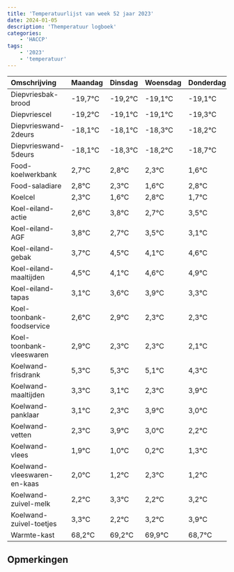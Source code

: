 ```yaml
---
title: 'Temperatuurlijst van week 52 jaar 2023'
date: 2024-01-05
description: 'Themperatuur logboek'
categories:
    - 'HACCP'
tags:
    - '2023'
    - 'temperatuur'
---
```

|Omschrijving|Maandag|Dinsdag|Woensdag|Donderdag|Vrijdag|Zaterdag|Zondag|
|:---|:---|:---|:---|:---|:---|:---|:---|
|Diepvriesbak-brood|-19,7°C|-19,2°C|-19,1°C|-19,1°C|-19,3°C|-19,2°C|-19,7°C|
|Diepvriescel|-19,2°C|-19,1°C|-19,1°C|-19,3°C|-19,2°C|-19,7°C|-20,4°C|
|Diepvrieswand-2deurs|-18,1°C|-18,1°C|-18,3°C|-18,2°C|-18,7°C|-19,4°C|-18,2°C|
|Diepvrieswand-5deurs|-18,1°C|-18,3°C|-18,2°C|-18,7°C|-19,4°C|-18,2°C|-19,3°C|
|Food-koelwerkbank|2,7°C|2,8°C|2,3°C|1,6°C|2,8°C|1,7°C|2,5°C|
|Food-saladiare|2,8°C|2,3°C|1,6°C|2,8°C|1,7°C|2,5°C|2,1°C|
|Koelcel|2,3°C|1,6°C|2,8°C|1,7°C|2,5°C|2,1°C|2,6°C|
|Koel-eiland-actie|2,6°C|3,8°C|2,7°C|3,5°C|3,1°C|3,6°C|3,9°C|
|Koel-eiland-AGF|3,8°C|2,7°C|3,5°C|3,1°C|3,6°C|3,9°C|3,3°C|
|Koel-eiland-gebak|3,7°C|4,5°C|4,1°C|4,6°C|4,9°C|4,3°C|4,3°C|
|Koel-eiland-maaltijden|4,5°C|4,1°C|4,6°C|4,9°C|4,3°C|4,3°C|4,1°C|
|Koel-eiland-tapas|3,1°C|3,6°C|3,9°C|3,3°C|3,3°C|3,1°C|2,3°C|
|Koel-toonbank-foodservice|2,6°C|2,9°C|2,3°C|2,3°C|2,1°C|1,3°C|2,9°C|
|Koel-toonbank-vleeswaren|2,9°C|2,3°C|2,3°C|2,1°C|1,3°C|2,9°C|2,0°C|
|Koelwand-frisdrank|5,3°C|5,3°C|5,1°C|4,3°C|5,9°C|5,0°C|4,2°C|
|Koelwand-maaltijden|3,3°C|3,1°C|2,3°C|3,9°C|3,0°C|2,2°C|3,3°C|
|Koelwand-panklaar|3,1°C|2,3°C|3,9°C|3,0°C|2,2°C|3,3°C|2,2°C|
|Koelwand-vetten|2,3°C|3,9°C|3,0°C|2,2°C|3,3°C|2,2°C|3,2°C|
|Koelwand-vlees|1,9°C|1,0°C|0,2°C|1,3°C|0,2°C|1,2°C|1,9°C|
|Koelwand-vleeswaren-en-kaas|2,0°C|1,2°C|2,3°C|1,2°C|2,2°C|2,9°C|1,7°C|
|Koelwand-zuivel-melk|2,2°C|3,3°C|2,2°C|3,2°C|3,9°C|2,7°C|3,1°C|
|Koelwand-zuivel-toetjes|3,3°C|2,2°C|3,2°C|3,9°C|2,7°C|3,1°C|3,9°C|
|Warmte-kast|68,2°C|69,2°C|69,9°C|68,7°C|69,1°C|69,9°C|70,0°C|

## Opmerkingen



